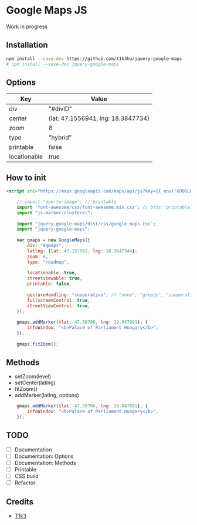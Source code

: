 # Google Maps JS
Work in progress

## Installation
```bash
npm install --save-dev https://github.com/t1k3hu/jquery-google-maps 
# npm install --save-dev jquery-google-maps
```

## Options
| Key               | Value                              |
| ----------------- | ---------------------------------- |
| div               | "#divID"                           |
| center            | {lat: 47.1556941, lng: 18.3847734} |
| zoom              | 8                                  |
| type              | "hybrid"                           |
| printable         | false                              |
| locationable      | true                               |

## How to init
```html
<script src="https://maps.googleapis.com/maps/api/js?key={{ env('GOOGLE_API_KEY') }}&libraries=geometry,drawing"></script>
```

```js
    // import "dom-to-image"; // printable
    import 'font-awesome/css/font-awesome.min.css'; // btns: printable, locationable, streetviewable
    import "js-marker-clusterer";
    
    import "jquery-google-maps/dist/css/google-maps.css";
    import "jquery-google-maps";
    
    var gmaps = new GoogleMaps({
        div: "#gmaps",
        latlng: {lat: 47.157562, lng: 18.3847344},
        zoom: 8,
        type: "roadmap",
        
        locationable: true,
        streetviewable: true,
        printable: false,
        
        gestureHandling: "cooperative", // "none", "greedy", "cooperative"
        fullscreenControl: true,
        streetViewControl: true,
    });
    
    gmaps.addMarker({lat: 47.50706, lng: 19.047991}, {
        infoWindow: "<b>Palace of Parliament Hungary</b>",
    });
    
    gmaps.fitZoom();
```

## Methods
* setZoom(level)
* setCenter(latlng)
* fitZoom()
* addMarker(latlng, options)
```js
    gmaps.addMarker({lat: 47.50706, lng: 19.047991}, {
        infoWindow: "<b>Palace of Parliament Hungary</b>",
    });
```

## TODO
- [ ] Documentation
- [ ] Documentation: Options
- [ ] Documentation: Methods
- [ ] Printable
- [ ] CSS build
- [ ] Refactor

## Credits
* [T1k3](https://github.com/t1k3hu)
